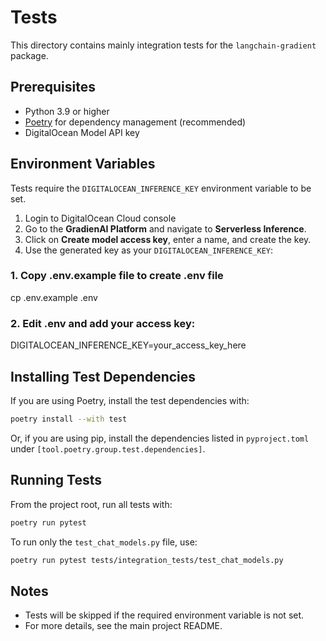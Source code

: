 # Tests

This directory contains mainly integration tests for the `langchain-gradient` package.

## Prerequisites

- Python 3.9 or higher
- [Poetry](https://python-poetry.org/) for dependency management (recommended)
- DigitalOcean Model API key

## Environment Variables

Tests require the `DIGITALOCEAN_INFERENCE_KEY` environment variable to be set.

1. Login to DigitalOcean Cloud console
2. Go to the **GradienAI Platform** and navigate to **Serverless Inference**.
3. Click on **Create model access key**, enter a name, and create the key.
4. Use the generated key as your `DIGITALOCEAN_INFERENCE_KEY`:

### 1. Copy .env.example file to create .env file
cp .env.example .env
### 2. Edit .env and add your access key:
DIGITALOCEAN_INFERENCE_KEY=your_access_key_here

## Installing Test Dependencies

If you are using Poetry, install the test dependencies with:

```bash
poetry install --with test
```

Or, if you are using pip, install the dependencies listed in `pyproject.toml` under `[tool.poetry.group.test.dependencies]`.

## Running Tests

From the project root, run all tests with:

```bash
poetry run pytest
```

To run only the `test_chat_models.py` file, use:

```bash
poetry run pytest tests/integration_tests/test_chat_models.py
```

## Notes
- Tests will be skipped if the required environment variable is not set.
- For more details, see the main project README. 